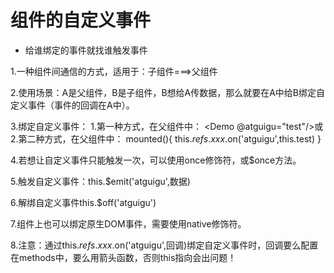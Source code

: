 # 组件的自定义事件
- 给谁绑定的事件就找谁触发事件

1.一种组件间通信的方式，适用于：子组件===>父组件

2.使用场景：A是父组件，B是子组件，B想给A传数据，那么就要在A中给B绑定自定义事件（事件的回调在A中）。

3.绑定自定义事件：
    1.第一种方式，在父组件中：
    <Demo @atguigu="test"/>或<Demo v-on:atguigu="test"/>
    2.第二种方式，在父组件中：
    <Demo ref="demo"/>
    mounted(){
    this.$refs.xxx.$on('atguigu',this.test)
    }

4.若想让自定义事件只能触发一次，可以使用once修饰符，或$once方法。

5.触发自定义事件：this.$emit('atguigu',数据)

6.解绑自定义事件this.$off('atguigu')

7.组件上也可以绑定原生DOM事件，需要使用native修饰符。

8.注意：通过this.$refs.xxx.$on('atguigu',回调)绑定自定义事件时，回调要么配置在methods中，要么用箭头函数，否则this指向会出问题！